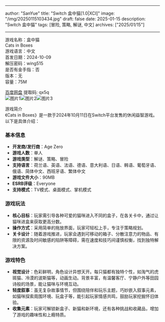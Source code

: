 
---
author: "SanYue"
title: "Switch 盒中猫[1.0|XCI]"
image: "/img/20250115103434.jpg"
draft: false
date: 2025-01-15
description: "Switch 盒中猫"
tags: [冒险, 策略, 解谜, 中文]
archives: ["2025/01/15"]

---

游戏名称：盒中猫   
Cats in Boxes    
游戏语言：中文  
首发日期：2024-10-09  
解压密码：wing515  
是否有金手指：否  
版本：无   
容量：75M

[百度网盘](https://pan.baidu.com/s/1fw3GrAQ-yj-2WVC5F1y53g) 提取码: qx5q  
![图片1](/img/2e800b.jpg)![图片2](/img/27ea52.jpg)![图片3](/img/183b7d.jpg)  

游戏简介  
《Cats in Boxes》是一款于2024年10月11日在Switch平台发售的休闲益智游戏。以下是具体介绍：

### 基本信息
- **开发商/发行商**：Age Zero
- **游戏人数**：单人
- **游戏类型**：解谜、策略、冒险
- **支持语言**：荷兰语、英语、法语、德语、意大利语、日语、韩语、葡萄牙语、俄语、简体中文、西班牙语、繁体中文
- **游戏文件大小**：90MB
- **ESRB评级**：Everyone
- **支持模式**：TV模式、桌面模式、掌机模式

### 游戏玩法
- **核心目标**：玩家需引导各种可爱的猫咪进入不同的盒子，在各关卡中，通过让猫咪进盒来获取更高分数。
- **操作方式**：采用简单的拖放界面，玩家可轻松上手，专注于策略规划。
- **关卡设计**：随着游戏推进，玩家会遇到可移动的箱子、分散注意力的物品、有限的资源及时间敏感的陷阱等障碍，需在速度和技巧间谨慎权衡，找到独特解决方案。

### 游戏特色
- **视觉设计**：色彩鲜明，角色设计异想天开。每只猫都有独特个性，如淘气的虎斑猫、冷漠的波斯猫等，动画生动。背景丰富，有温馨客厅、宁静户外等田园诗般的场景，能让猫咪与环境互动。
- **轻度叙事**：虽无复杂故事情节，但围绕陪伴和玩乐主题，巧妙嵌入叙事元素，如猫咪探索周围环境、玩盒子等，能引起玩家情感共鸣，鼓励玩家挖掘怀旧体验。
- **收集元素**：玩家可解锁新盒子、新猫和新环境，还有各种挑战和收藏品，增加了游戏的趣味性和上瘾特质。
